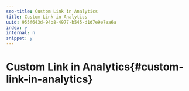 ```yaml
---
seo-title: Custom Link in Analytics
title: Custom Link in Analytics
uuid: 955f643d-94b8-4977-b545-d1d7e9e7ea6a
index: y
internal: n
snippet: y
---
```


# Custom Link in Analytics{#custom-link-in-analytics}

